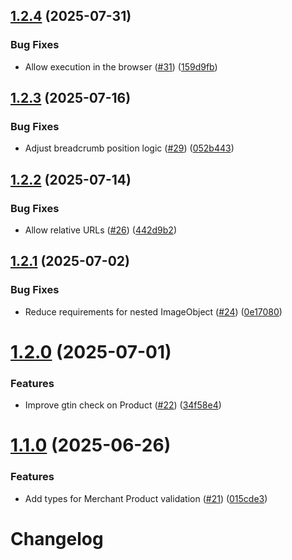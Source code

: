## [1.2.4](https://github.com/adobe/structured-data-validator/compare/v1.2.3...v1.2.4) (2025-07-31)


### Bug Fixes

* Allow execution in the browser ([#31](https://github.com/adobe/structured-data-validator/issues/31)) ([159d9fb](https://github.com/adobe/structured-data-validator/commit/159d9fb1e71fc9b08d0821026bac98131fdf4f41))

## [1.2.3](https://github.com/adobe/structured-data-validator/compare/v1.2.2...v1.2.3) (2025-07-16)


### Bug Fixes

* Adjust breadcrumb position logic ([#29](https://github.com/adobe/structured-data-validator/issues/29)) ([052b443](https://github.com/adobe/structured-data-validator/commit/052b44343a2ed16546412e5d88823d0b7881de67))

## [1.2.2](https://github.com/adobe/structured-data-validator/compare/v1.2.1...v1.2.2) (2025-07-14)


### Bug Fixes

* Allow relative URLs ([#26](https://github.com/adobe/structured-data-validator/issues/26)) ([442d9b2](https://github.com/adobe/structured-data-validator/commit/442d9b2e7a0267ccedf232a2cd3513f386279aef))

## [1.2.1](https://github.com/adobe/structured-data-validator/compare/v1.2.0...v1.2.1) (2025-07-02)


### Bug Fixes

* Reduce requirements for nested ImageObject ([#24](https://github.com/adobe/structured-data-validator/issues/24)) ([0e17080](https://github.com/adobe/structured-data-validator/commit/0e170800a3b5fbe6debbc349ddd333dd5a4201b6))

# [1.2.0](https://github.com/adobe/structured-data-validator/compare/v1.1.0...v1.2.0) (2025-07-01)


### Features

* Improve gtin check on Product ([#22](https://github.com/adobe/structured-data-validator/issues/22)) ([34f58e4](https://github.com/adobe/structured-data-validator/commit/34f58e4d5f92eb772f0af156d88dc1a9fd00249a))

# [1.1.0](https://github.com/adobe/structured-data-validator/compare/v1.0.0...v1.1.0) (2025-06-26)


### Features

* Add types for Merchant Product validation ([#21](https://github.com/adobe/structured-data-validator/issues/21)) ([015cde3](https://github.com/adobe/structured-data-validator/commit/015cde3cc8c539f00c4091db7dc48c2cd876d0b2))

# Changelog
